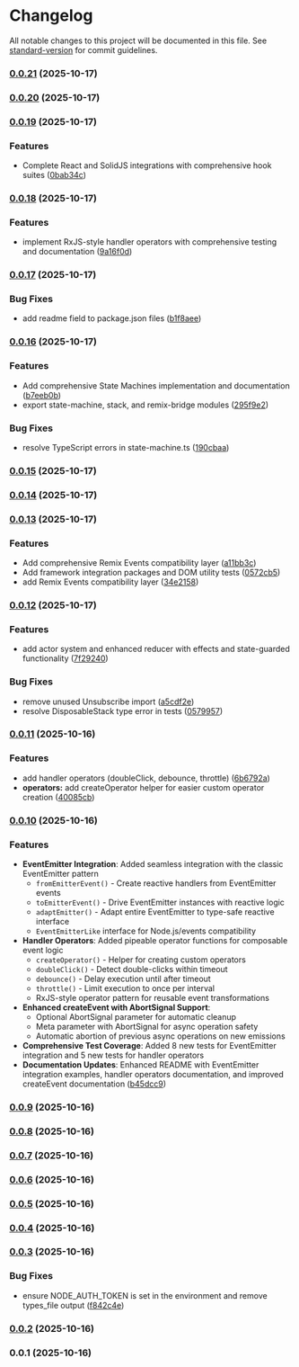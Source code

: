 # Changelog

All notable changes to this project will be documented in this file. See [standard-version](https://github.com/conventional-changelog/standard-version) for commit guidelines.

### [0.0.21](https://github.com/doeixd/events/compare/v0.0.20...v0.0.21) (2025-10-17)

### [0.0.20](https://github.com/doeixd/events/compare/v0.0.19...v0.0.20) (2025-10-17)

### [0.0.19](https://github.com/doeixd/events/compare/v0.0.18...v0.0.19) (2025-10-17)


### Features

* Complete React and SolidJS integrations with comprehensive hook suites ([0bab34c](https://github.com/doeixd/events/commit/0bab34ce8d521ee7b6def0ac221bbefe1afc8d09))

### [0.0.18](https://github.com/doeixd/events/compare/v0.0.17...v0.0.18) (2025-10-17)


### Features

* implement RxJS-style handler operators with comprehensive testing and documentation ([9a16f0d](https://github.com/doeixd/events/commit/9a16f0d1a66babd868bf50034cbf99ed30d4eaf3))

### [0.0.17](https://github.com/doeixd/events/compare/v0.0.16...v0.0.17) (2025-10-17)


### Bug Fixes

* add readme field to package.json files ([b1f8aee](https://github.com/doeixd/events/commit/b1f8aeead2eaa63a0ce3ff6380cee1e0d5bebe86))

### [0.0.16](https://github.com/doeixd/events/compare/v0.0.15...v0.0.16) (2025-10-17)


### Features

* Add comprehensive State Machines implementation and documentation ([b7eeb0b](https://github.com/doeixd/events/commit/b7eeb0bed9b41129c8d0db2ecc16b811f97dbaac))
* export state-machine, stack, and remix-bridge modules ([295f9e2](https://github.com/doeixd/events/commit/295f9e26d979ddd89414ede3917b43871ad046c1))


### Bug Fixes

* resolve TypeScript errors in state-machine.ts ([190cbaa](https://github.com/doeixd/events/commit/190cbaafffd09a5d32794639c58698ccf93441cd))

### [0.0.15](https://github.com/doeixd/events/compare/v0.0.14...v0.0.15) (2025-10-17)

### [0.0.14](https://github.com/doeixd/events/compare/v0.0.13...v0.0.14) (2025-10-17)

### [0.0.13](https://github.com/doeixd/events/compare/v0.0.12...v0.0.13) (2025-10-17)


### Features

* Add comprehensive Remix Events compatibility layer ([a11bb3c](https://github.com/doeixd/events/commit/a11bb3c600294b25e0dd055dc859f912f7c2ed70))
* Add framework integration packages and DOM utility tests ([0572cb5](https://github.com/doeixd/events/commit/0572cb59133621d7a3cc7b0e2dcae36771045036))
* add Remix Events compatibility layer ([34e2158](https://github.com/doeixd/events/commit/34e2158fcd1cd2c42ca5cfe1ff6b7579074e9794))

### [0.0.12](https://github.com/doeixd/events/compare/v0.0.11...v0.0.12) (2025-10-17)


### Features

* add actor system and enhanced reducer with effects and state-guarded functionality ([7f29240](https://github.com/doeixd/events/commit/7f2924052b303fea3ba87cd5f016ed199234a6d1))


### Bug Fixes

* remove unused Unsubscribe import ([a5cdf2e](https://github.com/doeixd/events/commit/a5cdf2ef6bee1655d470033a4d1a23cebf13cc78))
* resolve DisposableStack type error in tests ([0579957](https://github.com/doeixd/events/commit/0579957236b90a0140d0868ab083e451d6e05420))

### [0.0.11](https://github.com/doeixd/events/compare/v0.0.10...v0.0.11) (2025-10-16)


### Features

* add handler operators (doubleClick, debounce, throttle) ([6b6792a](https://github.com/doeixd/events/commit/6b6792aa626315a81cd279009329ff993bafa848))
* **operators:** add createOperator helper for easier custom operator creation ([40085cb](https://github.com/doeixd/events/commit/40085cb92881d2b43926a2553808d5cf96d6a613))

### [0.0.10](https://github.com/doeixd/events/compare/v0.0.9...v0.0.10) (2025-10-16)


### Features

* **EventEmitter Integration**: Added seamless integration with the classic EventEmitter pattern
  * `fromEmitterEvent()` - Create reactive handlers from EventEmitter events
  * `toEmitterEvent()` - Drive EventEmitter instances with reactive logic
  * `adaptEmitter()` - Adapt entire EventEmitter to type-safe reactive interface
  * `EventEmitterLike` interface for Node.js/events compatibility
* **Handler Operators**: Added pipeable operator functions for composable event logic
  * `createOperator()` - Helper for creating custom operators
  * `doubleClick()` - Detect double-clicks within timeout
  * `debounce()` - Delay execution until after timeout
  * `throttle()` - Limit execution to once per interval
  * RxJS-style operator pattern for reusable event transformations
* **Enhanced createEvent with AbortSignal Support**:
  * Optional AbortSignal parameter for automatic cleanup
  * Meta parameter with AbortSignal for async operation safety
  * Automatic abortion of previous async operations on new emissions
* **Comprehensive Test Coverage**: Added 8 new tests for EventEmitter integration and 5 new tests for handler operators
* **Documentation Updates**: Enhanced README with EventEmitter integration examples, handler operators documentation, and improved createEvent documentation ([b45dcc9](https://github.com/doeixd/events/commit/b45dcc9411e4e81005b58f5015ab323b045da6ea))

### [0.0.9](https://github.com/doeixd/events/compare/v0.0.8...v0.0.9) (2025-10-16)

### [0.0.8](https://github.com/doeixd/events/compare/v0.0.7...v0.0.8) (2025-10-16)

### [0.0.7](https://github.com/doeixd/events/compare/v0.0.6...v0.0.7) (2025-10-16)

### [0.0.6](https://github.com/doeixd/events/compare/v0.0.5...v0.0.6) (2025-10-16)

### [0.0.5](https://github.com/doeixd/events/compare/v0.0.4...v0.0.5) (2025-10-16)

### [0.0.4](https://github.com/doeixd/events/compare/v0.0.3...v0.0.4) (2025-10-16)

### [0.0.3](https://github.com/doeixd/events/compare/v0.0.2...v0.0.3) (2025-10-16)


### Bug Fixes

* ensure NODE_AUTH_TOKEN is set in the environment and remove types_file output ([f842c4e](https://github.com/doeixd/events/commit/f842c4e84be749de111158d0c449ccf9060a41dc))

### [0.0.2](https://github.com/doeixd/events/compare/v0.0.1...v0.0.2) (2025-10-16)

### 0.0.1 (2025-10-16)
